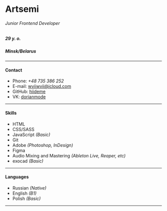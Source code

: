 # Artsemi

###### Junior Frontend Developer

##### 29 y. o.

##### Minsk/Belarus

****

#### Contact
  * Phone: _+48 735 386 252_
  * E-mail: wviiwvii@icloud.com
  * GitHub: [hiideme](https://github.com/hiideme)
  * VK: [dorianmode](https://vk.com/dorianmode)

****

#### Skills
  * HTML
  * CSS/SASS
  * JavaScript _(Basic)_
  * Git
  * Adobe _(Photoshop, InDesign)_
  * Figma
  * Audio Mixing and Mastering _(Ableton Live, Reaper, etc)_
  * exocad _(Basic)_

****

#### Languages
  * Russian _(Native)_
  * English _(B1)_
  * Polish _(Basic)_

****
